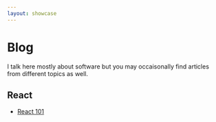 ```yaml
---
layout: showcase
---
```

# Blog
I talk here mostly about software but you may occaisonally find articles from different topics as well.

## React

- [React 101](/blog/react-101)